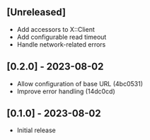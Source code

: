 ## [Unreleased]

- Add accessors to X::Client
- Add configurable read timeout
- Handle network-related errors

## [0.2.0] - 2023-08-02

- Allow configuration of base URL (4bc0531)
- Improve error handling (14dc0cd)

## [0.1.0] - 2023-08-02

- Initial release
